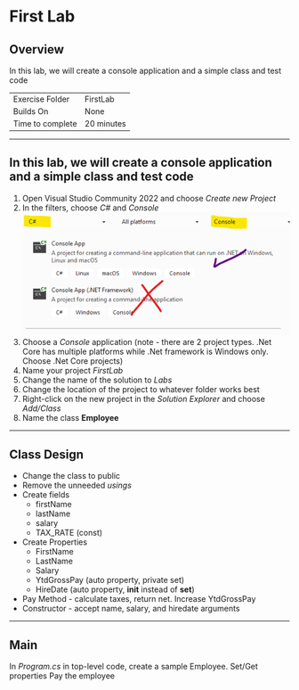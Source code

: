 ﻿# First Lab
## Overview
In this lab, we will create a console application and a simple class and test code 

| | |
| --------- | --------------------------- |
| Exercise Folder | FirstLab |
| Builds On | None |
| Time to complete | 20 minutes

---
In this lab, we will create a console
application and a simple class and test code
---
1. Open Visual Studio Community 2022 and choose *Create new Project*
1. In the filters, choose *C#* and *Console* ![New Proj](NewProj.png)
1. Choose a *Console* application (note - there are 2 project types. .Net Core has multiple platforms while .Net framework is Windows only.  Choose .Net Core projects)
1. Name your project *FirstLab*
1. Change the name of the solution to *Labs*
1. Change the location of the project to whatever folder works best
1. Right-click on the new project in the *Solution Explorer* and choose *Add/Class*
1. Name the class **Employee**
---
## Class Design
 
- Change the class to public
- Remove the unneeded *usings*
- Create fields
    - firstName
    - lastName
    - salary
    - TAX_RATE  (const)
- Create Properties
    - FirstName
    - LastName
    - Salary
    - YtdGrossPay (auto property, private set)
    - HireDate (auto property, **init** instead of **set**)
- Pay Method - calculate taxes, return net.  Increase YtdGrossPay
- Constructor - accept name, salary, and hiredate arguments
---
## Main
In *Program.cs* in top-level code, create a sample Employee.
Set/Get properties
Pay the employee







